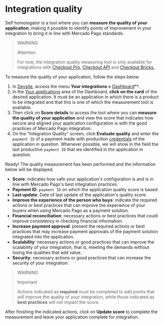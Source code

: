 # Integration quality

Self homologator is a tool where you can **measure the quality of your application**, making it possible to identify points of improvement in your integration to bring it in line with Mercado Pago standards.

> WARNING
>
> Attention
>
> For now, the integration quality measuring tool is only available for integrations with [Checkout Pro,](/developers/en/docs/checkout-pro/landing) [Checkout API](/developers/en/docs/checkout-api/landing) and [Checkout Bricks.](/developers/en/docs/checkout-bricks/landing)

To measure the quality of your application, follow the steps below.

1. In [Devsite](/developers/en/docs), access the menu **Your integrations >** [Dashboard](https://mercadopago[FAKER][URL][DOMAIN]/developers/panel)**.
2. In the [Your applications](/developers/en/guides/additional-content/dashboard/applications) area of ​​the Dashboard, **click on the card** of the desired application. It must be an application in which there is a product to be integrated and that this is one of which the measurement tool is available.
3. Then click on **Score details** to access the tool where you can **measure the quality of your application** and view the score that indicates how secure and aligned your application configuration is with the good practices of Mercado Pago integration.
4. On the "Integration Quality" screen, click **Evaluate quality** and enter the `payment ID` of a payment made with production [credentials](/developers/en/guides/additional-content/credentials/credentials) of the application in question. Whenever possible, we will show in the field the last productive `payment ID` that we identified in the application in question.

Ready! The quality measurement has been performed and the information below will be displayed.

* **Score**: indicates how safe your application's configuration is and is in line with Mercado Pago's best integration practices.
* **Payment ID**: `payment ID` on which the application quality score is based.
* **Last update**: Date of last update of the application's quality score.
* **Improve the experience of the person who buys**: indicate the required actions or best practices that can improve the experience of your buyers when using Mercado Pago as a payment solution.
* **Financial reconciliation**: necessary actions or best practices that could improve consistency in checking financial information.
* **Increase payment approval**: present the required actions or best practices that may increase payment approvals of the payment solution integrated into the application.
* **Scalability**: necessary actions or good practices that can improve the scalability of your integration, that is, meeting the demands without losing the qualities that add value.
* **Security**: necessary actions or good practices that can increase the security of your integration.

> WARNING
>
> Important
>
> Actions indicated as **required** must be completed to add points that will improve the quality of your integration, while those indicated as **best practices** will not impact the score.

After finishing the indicated actions, click on **Update score** to complete the measurement and leave your application complete for integration.